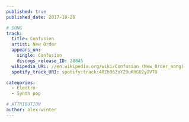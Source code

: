 ```yaml
---
published: true
published_date: 2017-10-26

# SONG
track:
  title: Confusion
  artist: New Order
  appears_on:
    single: Confusion
    discogs_release_ID: 28845
  wikipedia_URL: //en.wikipedia.org/wiki/Confusion_(New_Order_song)
  spotify_track_URI: spotify:track:4REb96ZoYZ9uKHGU2yIVTU

categories:
  - Electro
  - Synth pop

# ATTRIBUTION
author: alex-winter
---
```

